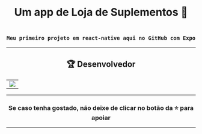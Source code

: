 # <p align="center"> Um app de Loja de Suplementos 📱 </p> 

### <div align="center"><code> Meu primeiro projeto em react-native aqui no GitHub com Expo </code></div>
 

-------------------------------------------------------------------------------------------------------------------------------------------

## <p align="center"> 🏆 Desenvolvedor </p> 

<table align="center">
	<tr>
		<td>
            <a href="https://github.com/guidsribeiro/react-native-first-project/graphs/contributors">
              <img src="https://contrib.rocks/image?repo=guidsribeiro/aboutgr" />
            </a>
        </td>
	</tr>
</table>

----------------------------------------------------------

### <p align="center"> Se caso tenha gostado, não deixe de clicar no botão da ⭐ para apoiar </p>

----------------------------------------------------------
